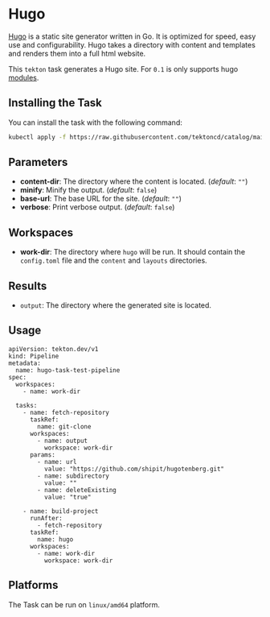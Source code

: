 # Hugo

[Hugo](https://github.com/gohugoio/hugo) is a static site generator written in Go.
It is optimized for speed, easy use and configurability. Hugo takes a directory
with content and templates and renders them into a full html website.

This `tekton` task generates a Hugo site. For `0.1` is only supports
hugo [modules](https://gohugo.io/hugo-modules/).

## Installing the Task

You can install the task with the following command:

```bash
kubectl apply -f https://raw.githubusercontent.com/tektoncd/catalog/main/task/hugo/0.1/hugo.yaml
```

## Parameters

- **content-dir**: The directory where the content is located. (_default_: `""`)
- **minify**: Minify the output. (_default_: `false`)
- **base-url**: The base URL for the site. (_default_: `""`)
- **verbose**: Print verbose output. (_default_: `false`)

## Workspaces

- **work-dir**: The directory where `hugo` will be run. It should contain the `config.toml` file and the `content` and `layouts` directories.

## Results

- `output`: The directory where the generated site is located.

## Usage

```
apiVersion: tekton.dev/v1
kind: Pipeline
metadata:
  name: hugo-task-test-pipeline
spec:
  workspaces:
    - name: work-dir

  tasks:
    - name: fetch-repository
      taskRef:
        name: git-clone
      workspaces:
        - name: output
          workspace: work-dir
      params:
        - name: url
          value: "https://github.com/shipit/hugotenberg.git"
        - name: subdirectory
          value: ""
        - name: deleteExisting
          value: "true"

    - name: build-project
      runAfter:
        - fetch-repository
      taskRef:
        name: hugo
      workspaces:
        - name: work-dir
          workspace: work-dir
```

## Platforms

The Task can be run on `linux/amd64` platform.
